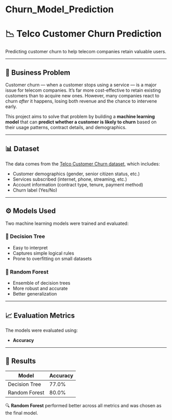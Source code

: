 # Churn_Model_Prediction

# 📉 Telco Customer Churn Prediction

Predicting customer churn to help telecom companies retain valuable users.

---

## 🧠 Business Problem

Customer churn — when a customer stops using a service — is a major issue for telecom companies. It’s far more cost-effective to retain existing customers than to acquire new ones. However, many companies react to churn *after* it happens, losing both revenue and the chance to intervene early.

This project aims to solve that problem by building a **machine learning model** that can **predict whether a customer is likely to churn** based on their usage patterns, contract details, and demographics.

---

## 📊 Dataset

The data comes from the [Telco Customer Churn dataset](https://www.kaggle.com/datasets/blastchar/telco-customer-churn), which includes:

- Customer demographics (gender, senior citizen status, etc.)
- Services subscribed (internet, phone, streaming, etc.)
- Account information (contract type, tenure, payment method)
- Churn label (Yes/No)

---

## ⚙️ Models Used

Two machine learning models were trained and evaluated:

### 🌲 Decision Tree
- Easy to interpret
- Captures simple logical rules
- Prone to overfitting on small datasets

### 🌳 Random Forest
- Ensemble of decision trees
- More robust and accurate
- Better generalization

---

## 📈 Evaluation Metrics

The models were evaluated using:

- **Accuracy**

---

## 🧪 Results

| Model           |Accuracy|
|----------------|----------|
| Decision Tree  | 77.0%    | 
| Random Forest  | 80.0%    | 

🔍 **Random Forest** performed better across all metrics and was chosen as the final model.




